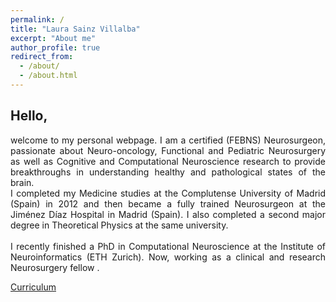 ```yaml
---
permalink: /
title: "Laura Sainz Villalba" 
excerpt: "About me"
author_profile: true
redirect_from: 
  - /about/
  - /about.html
---
```

[//]: <> (Forma parte de la página principal)

## Hello,

<div style="text-align: justify"> welcome to my personal webpage. I am a certified (FEBNS) Neurosurgeon, passionate about Neuro-oncology, Functional and Pediatric Neurosurgery as well as Cognitive and Computational Neuroscience research to provide breakthroughs in understanding healthy and pathological states of the brain. </div> 
<div style="text-align: justify"> I completed my Medicine studies at the Complutense University of Madrid (Spain) in 2012 and then became a fully trained Neurosurgeon at the Jiménez Díaz Hospital in Madrid (Spain). I also completed a second major degree in Theoretical Physics at the same university.</div> 
<br>
<div style="text-align: justify"> I recently finished a PhD in Computational Neuroscience at the Institute of Neuroinformatics (ETH Zurich). Now, working as a clinical and research Neurosurgery fellow . </div> 

<a href="https://lsainzvillalba.github.io/cv/" class="button">Curriculum</a>

